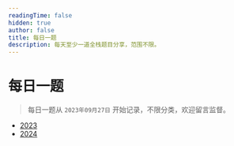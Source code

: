 ```yaml
---
readingTime: false
hidden: true
author: false
title: 每日一题
description: 每天至少一道全栈题目分享，范围不限。
---
```


# 每日一题

> 每日一题从 `2023年09月27日` 开始记录，不限分类，欢迎留言监督。

- [2023](./2023/)
- [2024](./2024/)